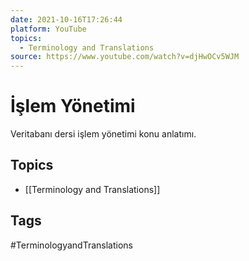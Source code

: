 ```yaml
---
date: 2021-10-16T17:26:44
platform: YouTube
topics:
  - Terminology and Translations
source: https://www.youtube.com/watch?v=djHwOCv5WJM
---
```

# İşlem Yönetimi

Veritabanı dersi işlem yönetimi konu anlatımı.

## Topics
- [[Terminology and Translations]]

## Tags
#TerminologyandTranslations